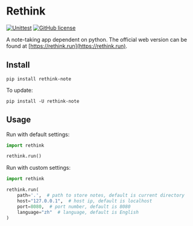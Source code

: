 # Rethink

[![Unittest](https://github.com/MorvanZhou/rethink/actions/workflows/python-app.yml/badge.svg)](https://github.com/MorvanZhou/rethink/actions/workflows/python-app.yml)
[![GitHub license](https://img.shields.io/github/license/MorvanZhou/rethink)](https://github.com/MorvanZhou/rethink/blob/master/LICENSE)

A note-taking app dependent on python.
The official web version can be found at [https://rethink.run](https://rethink.run).

## Install

```shell
pip install rethink-note
```

To update:

```shell
pip install -U rethink-note
```

## Usage

Run with default settings:

```python
import rethink

rethink.run()
```

Run with custom settings:

```python
import rethink

rethink.run(
    path='.',  # path to store notes, default is current directory
    host="127.0.0.1",  # host ip, default is localhost
    port=8080,  # port number, default is 8080
    language="zh"  # language, default is English
)
```
